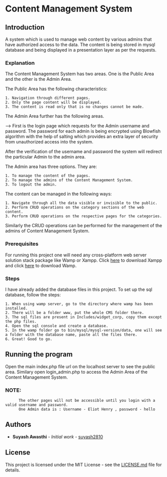 # Content Management System

## Introduction

A system which is used to manage web content by various admins that have authorized access to the data. The content 
is being stored in mysql database and being displayed in a presentation layer as per the requests. 

### Explanation

The Content Management System has two areas. One is the Public Area and the other is the Admin Area.

The Public Area has the following characteristics:

```
1. Navigation through different pages.
2. Only the page content will be displayed.
3. The content is read only that is no changes cannot be made.
```
The Admin Area further has the following areas.

--> First is the login page which requests for the Admin username and password. The password for each admin is being 
encrypted using Blowfish algorithm with the help of salting which provides an extra layer of security from unauthorized access into the system.

After the verification of the username and password the system will redirect the particular Admin to the admin area.

The Admin area has three options. They are:

```
1. To manage the content of the pages.
2. To manage the admins of the Content Management System.
3. To logout the admin.
```

The content can be managed in the following ways:

```
1. Navigate through all the data visible or invisible to the public.
2. Perform CRUD operations on the category sections of the web content.
3. Perform CRUD operations on the respective pages for the categories.
```
Similarly the CRUD operations can be performed for the management of the admins of Content Management System.

### Prerequisites

For running this project one will need any cross-platform web server solution stack package like Wamp or Xampp.
Click [here](https://www.apachefriends.org/download.html) to download Xampp and click [here](http://www.wampserver.com/en/) to download Wamp.


### Steps

I have already added the database files in this project. To set up the sql database, follow the steps:

```
1. When using wamp server, go to the directory where wamp has been installed.
2. There will be a folder www, put the whole CMS folder there.
3. The sql files are present in Includes/widget_corp, copy them except the php files.
4. Open the sql console and create a database.
5. In the wamp folder go to bin/mysql/mysql-version/data, one will see a folder with the database name, paste all the files there.
6. Great! Good to go.
```


## Running the program

Open the main index.php file url on the localhost server to see the public area.
Similary open login_admin.php to access the Admin Area of the Content Management System.

### NOTE:
          The other pages will not be accessible until you login with a valid username and password.
          One Admin data is : Username - Eliot Henry , password - hello

## Authors

* **Suyash Awasthi** - *Initial work* - [suyash2810](https://github.com/suyash2810)

## License

This project is licensed under the MIT License - see the [LICENSE.md](https://github.com/Suyash2810/CMS/blob/master/LICENSE) file for details.

